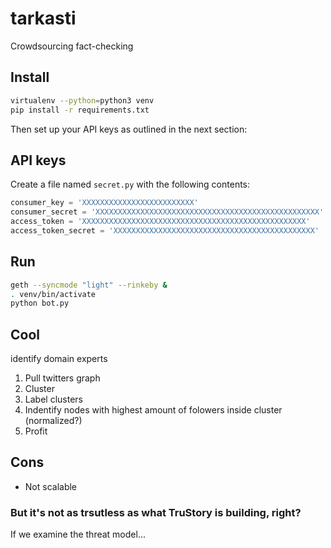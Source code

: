 # tarkasti
Crowdsourcing fact-checking

## Install
```bash
virtualenv --python=python3 venv
pip install -r requirements.txt
```
Then set up your API keys as outlined in the next section:

## API keys
Create a file named `secret.py` with the following contents:
```python
consumer_key = 'XXXXXXXXXXXXXXXXXXXXXXXXX'
consumer_secret = 'XXXXXXXXXXXXXXXXXXXXXXXXXXXXXXXXXXXXXXXXXXXXXXXXXX'
access_token = 'XXXXXXXXXXXXXXXXXXXXXXXXXXXXXXXXXXXXXXXXXXXXXXXXXX'
access_token_secret = 'XXXXXXXXXXXXXXXXXXXXXXXXXXXXXXXXXXXXXXXXXXXXX'
```

## Run
```bash
geth --syncmode "light" --rinkeby &
. venv/bin/activate
python bot.py
```

## Cool
identify domain experts
1. Pull twitters graph
2. Cluster
3. Label clusters
4. Indentify nodes with highest amount of folowers inside cluster (normalized?)
5. Profit

## Cons
- Not scalable

### But it's not as trsutless as what TruStory is building, right?
If we examine the threat model...
